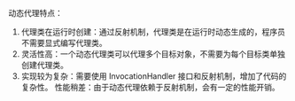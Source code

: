 动态代理特点：
1. 代理类在运行时创建：通过反射机制，代理类是在运行时动态生成的，程序员不需要显式编写代理类。
2. 灵活性高：一个动态代理类可以代理多个目标对象，不需要为每个目标类单独创建代理类。
3. 实现较为复杂：需要使用 InvocationHandler 接口和反射机制，增加了代码的复杂性。
性能稍差：由于动态代理依赖于反射机制，会有一定的性能开销。
